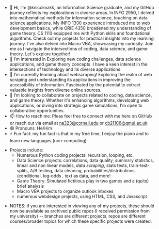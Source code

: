 - 👋 Hi, I’m @kniccknakk, an Information Science graduate, and my GitHub journey reflects my explorations in diverse areas. In INFO 2950, I delved into mathematical methods for information science, touching on data science applications. My INFO 1300 experience introduced me to web development basics, while ORIE 4350 broadened my understanding of game theory. CS 1110 equipped me with Python skills and foundational algorithms. Check out my projects for practical insights into my learning journey. I've also delved into Macro VBA, showcasing my curiosity. Join me as I navigate the intersections of coding, data science, and game theory. Let's explore together!
- 👀 I’m interested in Exploring new coding challenges, data science applications, and game theory concepts. I have a keen interest in the intersections of technology and its diverse applications.
- 🌱 I’m currently learning about webscraping! Exploring the realm of web scraping and understanding its applications in improving the accessibility of information. Fascinated by the potential to extract valuable insights from diverse online sources.
- 💞️ I’m looking to collaborate on projects related to coding, data science, and game theory. Whether it's enhancing algorithms, developing web applications, or diving into strategic game simulations, I'm open to collaborative opportunities.
- 📫 How to reach me: Pleas feel free to connect with me here on GitHub or reach out via email at na323@cornell.edu or cb21106@qmul.ac.uk 
- 😄 Pronouns: He/Him
- ⚡ Fun fact: my fun fact is that in my free time, I enjoy the piano and to learn new languages (non-computing)
* Projects include:
   * Numerous Python coding projects: recursion, looping, etc.
   * Data Science projects: correlations, data quality, summary statistics, linear and non linear models, *data scraping*, stats tests, train-test-splits, A/B testing, data cleaning, probabilities/distributions (conditional, log-odds , text as data, and more!
   * Game Theory: Simulated fictitious play in two games and a (quite) brief analysis
   * Macro VBA projects to organize outlook inboxes
   * numerous webdesign projects, using HTML, CSS, and Javascript 
  
- NOTES: if you are interested in viewing any of my projects, these should now be available as archived public repos (I received permission from my university) -- branches are different projects, repos are different courses/broader topics for which these specific projects were created.

<!---
kniccknakk/kniccknakk is a ✨ special ✨ repository because its `README.md` (this file) appears on your GitHub profile.
You can click the Preview link to take a look at your changes.
--->

